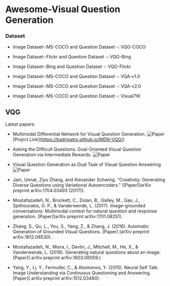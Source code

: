 # Awesome-Visual Question Generation 

### Dataset
- Image Dataset-:MS-COCO and Question Dataset -: VQG-COCO

- Image Dataset-:Flickr and Question Dataset -: VQG-Bing

- Image Dataset-:Bing and Question Dataset -: VQG-Flickr

- Image Dataset-:MS-COCO and Question Dataset -: VQA-v1.0

- Image Dataset-:MS-COCO and Question Dataset -: VQA-v2.0

- Image Dataset-:MS-COCO and Question Dataset -: Visual7W
## VQG
Latest papers: 

- Multimodal Differential Network for Visual Question Generation. ![Paper](http://aclweb.org/anthology/D18-1434)\[Projrct Link\](https://badripatro.github.io/MDN-VQG/)
- Asking the Difficult Questions: Goal-Oriented Visual Question Generation via Intermediate Rewards. ![Paper](https://arxiv.org/abs/1711.07614)
- Visual Question Generation as Dual Task of Visual Question Answering ![Paper](https://arxiv.org/abs/1709.07192)

- Jain, Unnat, Ziyu Zhang, and Alexander Schwing. "Creativity: Generating Diverse Questions using Variational Autoencoders." ![Paper](arXiv preprint arXiv:1704.03493 (2017)).

- Mostafazadeh, N., Brockett, C., Dolan, B., Galley, M., Gao, J., Spithourakis, G. P., & Vanderwende, L. (2017). Image-grounded conversations: Multimodal context for natural question and response generation. \[Paper\](arXiv preprint arXiv:1701.08251).


- Zhang, S., Qu, L., You, S., Yang, Z., & Zhang, J. (2016). Automatic Generation of Grounded Visual Questions. \[Paper\] (arXiv preprint arXiv:1612.06530)..
- Mostafazadeh, N., Misra, I., Devlin, J., Mitchell, M., He, X., & Vanderwende, L. (2016). Generating natural questions about an image.\[Paper\]( arXiv preprint arXiv:1603.06059.)


- Yang, Y., Li, Y., Fermuller, C., & Aloimonos, Y. (2015). Neural Self Talk: Image Understanding via Continuous Questioning and Answering.\[Paper\]( arXiv preprint arXiv:1512.03460).



